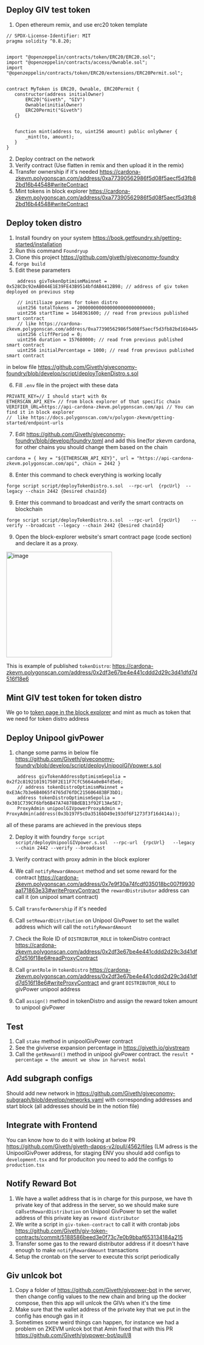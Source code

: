 ## Deploy GIV test token
1. Open ethereum remix, and use erc20 token template

```
// SPDX-License-Identifier: MIT
pragma solidity ^0.8.20;


import "@openzeppelin/contracts/token/ERC20/ERC20.sol";
import "@openzeppelin/contracts/access/Ownable.sol";
import "@openzeppelin/contracts/token/ERC20/extensions/ERC20Permit.sol";


contract MyToken is ERC20, Ownable, ERC20Permit {
   constructor(address initialOwner)
       ERC20("Giveth", "GIV")
       Ownable(initialOwner)
       ERC20Permit("Giveth")
   {}


   function mint(address to, uint256 amount) public onlyOwner {
       _mint(to, amount);
   }
}
```

2. Deploy contract on the network
3. Verify contract (Use flatten in remix and then upload it in the remix)
4. Transfer ownership if it's needed https://cardona-zkevm.polygonscan.com/address/0xa77390562986f5d08f5aecf5d3fb82bd16b44548#writeContract
5. Mint tokens in block explorer https://cardona-zkevm.polygonscan.com/address/0xa77390562986f5d08f5aecf5d3fb82bd16b44548#writeContract

## Deploy token distro
1. Install foundry on your system https://book.getfoundry.sh/getting-started/installation
2. Run this command `Foundryup`
3. Clone this project https://github.com/giveth/giveconomy-foundry
4. `forge build`
5. Edit these parameters
```
    address givTokenOptimismMainnet = 0x528CDc92eAB044E1E39FE43B9514bfdAB4412B98; // address of giv token deployed on previous step

    // initiliaze params for token distro
    uint256 totalTokens = 2000000000000000000000000000;
    uint256 startTime = 1640361600; // read from previous published smart contract
    // like https://cardona-zkevm.polygonscan.com/address/0xa77390562986f5d08f5aecf5d3fb82bd16b44548#readContract
    uint256 cliffPeriod = 0;
    uint256 duration = 157680000; // read from previous published smart contract
    uint256 initialPercentage = 1000; // read from previous published smart contract
```
in below file https://github.com/Giveth/giveconomy-foundry/blob/develop/script/deployTokenDistro.s.sol

6. Fill `.env` file in the project with these data
```
PRIVATE_KEY=// I should start with 0x
ETHERSCAN_API_KEY= // from block explorer of that specific chain
VERIFIER_URL=https://api-cardona-zkevm.polygonscan.com/api // You can find it in block explorer
//  like https://docs.polygonscan.com/v/polygon-zkevm/getting-started/endpoint-urls

```
7. Edit https://github.com/Giveth/giveconomy-foundry/blob/develop/foundry.toml and add this line(for zkevm cardona,
for other chains you should change them based on the chain

```
cardona = { key = "${ETHERSCAN_API_KEY}", url = "https://api-cardona-zkevm.polygonscan.com/api", chain = 2442 }
```

8. Enter this command to check everything is working locally

`forge script script/deployTokenDistro.s.sol  --rpc-url  {rpcUrl}  --legacy --chain 2442 {Desired chainId}`


9. Enter this command to broadcast and verify the smart contracts on blockchain

`forge script script/deployTokenDistro.s.sol  --rpc-url  {rpcUrl}    --verify --broadcast --legacy --chain 2442 {Desired chainId}`

9. Open the block-explorer website's smart contract page (code section) and declare it as a proxy.
<img width="278" alt="image" src="https://github.com/user-attachments/assets/a9dec69a-04ef-4807-b528-cfb3d9ce533b">


This is example of published `tokenDistro`: https://cardona-zkevm.polygonscan.com/address/0x2df3e67be4e441cddd2d29c3d41dfd7d516f18e6

## Mint GIV test token for token distro
We go to [token page in the block explorer](https://cardona-zkevm.polygonscan.com/address/0xa77390562986f5d08f5aecf5d3fb82bd16b44548#writeContract) and mint as much as token that we need for token distro address

## Deploy Unipool givPower
1. change some parms in below file
https://github.com/Giveth/giveconomy-foundry/blob/develop/script/deployUnipoolGIVpower.s.sol

```
    address givTokenAddressOptimismSepolia = 0x2f2c819210191750F2E11F7CfC5664a0eB4fd5e6;
    // address tokenDistroOptimismMainnet = 0xE3Ac7b3e6B4065f4765d76fDC215606483BF3bD1;
    address tokenDistroOptimismSepolia = 0x301C739CF6bfb6B47A74878BdEB13f92F13Ae5E7;
    ProxyAdmin unipoolGIVpowerProxyAdmin = ProxyAdmin(address(0x3b197F5cDa3516bD49e193df6F1273f3f16d414a));
```
all of these params are achieved in the previous steps

2. Deploy it with foundry
`forge script script/deployUnipoolGIVpower.s.sol  --rpc-url  {rpcUrl}   --legacy --chain 2442 --verify --broadcast`

3. Verify contract with proxy admin in the block explorer

4. We call `notifyRewardAmount` method and set some reward for the contract https://cardona-zkevm.polygonscan.com/address/0x7e9f30a74fcdf035018bc007f9930aa171863e33#writeProxyContract the `rewardDistributor` address can call it (on unipool smart contract)

5. Call `transferOwnership` if it's needed

6. Call `setRewardDistribution` on Unipool GivPower to set the wallet address which will call the `notifyRewardAmount`

7. Check the Role ID of `DISTRIBUTOR_ROLE` in tokenDistro contract https://cardona-zkevm.polygonscan.com/address/0x2df3e67be4e441cddd2d29c3d41dfd7d516f18e6#readProxyContract

8. Call `grantRole` in `tokenDistro` https://cardona-zkevm.polygonscan.com/address/0x2df3e67be4e441cddd2d29c3d41dfd7d516f18e6#writeProxyContract and grant `DISTRIBUTOR_ROLE` to givPower unipool address

9. Call `assign()` method in tokenDistro and assign the reward token amount to unipool givPower


## Test
1. Call `stake` method in unipoolGivPower contract
2. See the giviverse expansion percentage in https://giveth.io/givstream
3. Call the `getReward()` method in unipool givPower contract. the `result * percentage = the amount we show in harvest modal`

## Add subgraph configs
Should add new network in https://github.com/Giveth/giveconomy-subgraph/blob/develop/networks.yaml with corresponding addresses and start block (all addresses should be in the notion file)

## Integrate with Frontend
You can know how to do it with looking at below PR
https://github.com/Giveth/giveth-dapps-v2/pull/4562/files
(LM adress is the UnipoolGivPower address, for staging ENV you should add configs to `development.tsx` and for produciton you need to add the configs to `production.tsx`

## Notify Reward Bot
1. We have a wallet address that is in charge for this purpose, we have th private key of that address in the server, so we should make sure call`setRewardDistribution` on Unipool GivPower to set the wallet address of this private key as `reward distributor`
2. We write a script in `giv-token-contract` to call it with crontab jobs https://github.com/Giveth/giv-token-contracts/commit/5188586beed3e0f73c7e0b9bbaf653134184a215
3. Transfer some gas to the reward distributor address if it doesn't have enough to make `notifyRewardAmount` transactions
4. Setup the crontab on the server to execute this script periodically

## Giv unlcok bot
1. Copy a folder of https://github.com/Giveth/givpower-bot in the server, then change config values to the new chain and bring up the docker compose, then this app will unlcok the GIVs when it's the time
2. Make sure that the wallet address of the private key that we put in the config has enough gas in it
3. Sometimes some weird things can happen, for instance we had a problem on ZKEVM unlcok bot that Amin fixed that with this PR
https://github.com/Giveth/givpower-bot/pull/8
